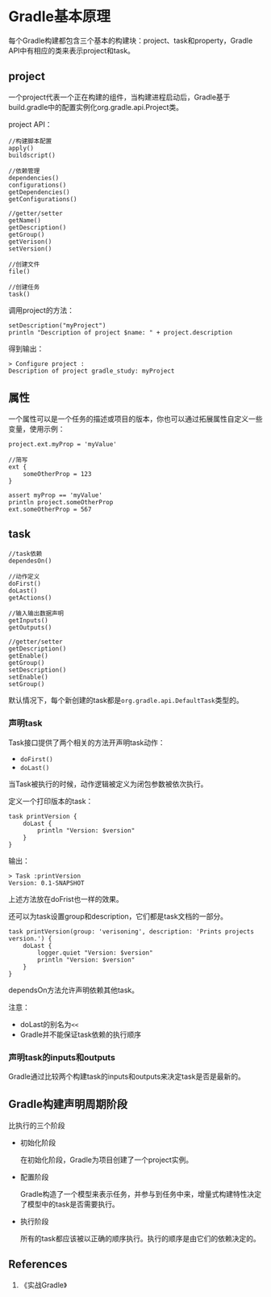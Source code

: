 # Gradle基本原理

每个Gradle构建都包含三个基本的构建块：project、task和property，Gradle API中有相应的类来表示project和task。

## project

一个project代表一个正在构建的组件，当构建进程启动后，Gradle基于build.gradle中的配置实例化org.gradle.api.Project类。

project API：

```
//构建脚本配置
apply()
buildscript()

//依赖管理
dependencies()
configurations()
getDependencies()
getConfigurations()

//getter/setter
getName()
getDescription()
getGroup()
getVerison()
setVersion()

//创建文件
file()

//创建任务
task()
```

调用project的方法：

```
setDescription("myProject")
println "Description of project $name: " + project.description
```

得到输出：

```
> Configure project :
Description of project gradle_study: myProject
```

## 属性

一个属性可以是一个任务的描述或项目的版本，你也可以通过拓展属性自定义一些变量，使用示例：

```
project.ext.myProp = 'myValue'

//简写
ext {
    someOtherProp = 123
}

assert myProp == 'myValue'
println project.someOtherProp
ext.someOtherProp = 567
```



## task

```
//task依赖
dependesOn()

//动作定义
doFirst()
doLast()
getActions()

//输入输出数据声明
getInputs()
getOutputs()

//getter/setter
getDescription()
getEnable()
getGroup()
setDescription()
setEnable()
setGroup()
```

默认情况下，每个新创建的task都是`org.gradle.api.DefaultTask`类型的。

### 声明task

Task接口提供了两个相关的方法开声明task动作：

- `doFirst()`
- `doLast()`

当Task被执行的时候，动作逻辑被定义为闭包参数被依次执行。

定义一个打印版本的task：

```
task printVersion {
    doLast {
        println "Version: $version"
    }
}
```

输出：

```
> Task :printVersion
Version: 0.1-SNAPSHOT
```

上述方法放在doFrist也一样的效果。

还可以为task设置group和description，它们都是task文档的一部分。

```
task printVersion(group: 'verisoning', description: 'Prints projects version.') {
    doLast {
        logger.quiet "Version: $version"
        println "Version: $version"
    }
}
```

dependsOn方法允许声明依赖其他task。

注意：

- doLast的别名为`<<`
- Gradle并不能保证task依赖的执行顺序

### 声明task的inputs和outputs

Gradle通过比较两个构建task的inputs和outputs来决定task是否是最新的。

## Gradle构建声明周期阶段

比执行的三个阶段

- 初始化阶段

  在初始化阶段，Gradle为项目创建了一个project实例。

- 配置阶段

  Gradle构造了一个模型来表示任务，并参与到任务中来，增量式构建特性决定了模型中的task是否需要执行。

- 执行阶段

  所有的task都应该被以正确的顺序执行。执行的顺序是由它们的依赖决定的。



## References

1. 《实战Gradle》